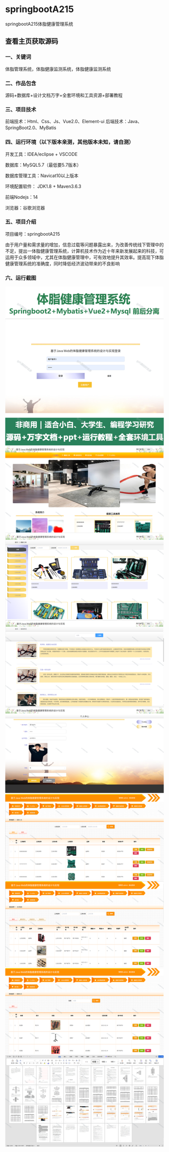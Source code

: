 # springbootA215
springbootA215体脂健康管理系统
  
## 查看主页获取源码

### 一、关键词
体脂管理系统，体脂健康监测系统，体脂健康监测系统

### 二、作品包含
源码+数据库+设计文档万字+全套环境和工具资源+部署教程

### 三、项目技术
前端技术：Html、Css、Js、Vue2.0、Element-ui 
后端技术：Java、SpringBoot2.0、MyBatis

### 四、运行环境（以下版本亲测，其他版本未知，请自测）
开发工具：IDEA/eclipse  + VSCODE

数据库：MySQL5.7（最低要5.7版本）

数据库管理工具：Navicat10以上版本

环境配置软件： JDK1.8 + Maven3.6.3

前端Nodejs：14

浏览器：谷歌浏览器

### 五、项目介绍
项目编号：springbootA215

由于用户量和需求量的增加，信息过载等问题暴露出来，为改善传统线下管理中的不足，提出一体脂健康管理系统，计算机技术作为近十年来新发展起来的科技，可运用于众多领域中，尤其在体脂健康管理中，可有效地提升其效率。提高现下体脂健康管理系统的准确度，同时降低经济波动带来的不良影响

### 六、运行截图
![cover.png](./cover.png)
![1.png](./1.png)
![2.png](./2.png)
![3.png](./3.png)
![4.png](./4.png)
![5.png](./5.png)
![6.png](./6.png)
![7.png](./7.png)
![8.png](./8.png)
 
